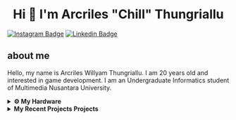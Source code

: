 <h1  align="center">Hi
👋 I'm Arcriles "Chill" Thungriallu</h1>

[![Instagram Badge](https://img.shields.io/badge/-Instagram-e4405f?style=flat-square&logo=Instagram&logoColor=white)](https://instagram.com/chill_arcriles/) [![Linkedin Badge](https://img.shields.io/badge/-LinkedIn-0e76a8?style=flat-square&logo=Linkedin&logoColor=white)](https://linkedin.com/in/arcriles/) 

## about me
Hello, my name is Arcriles Willyam Thungriallu. I am 20 years old and interested in game development. I am an Undergraduate Informatics student of Multimedia Nusantara University.

<details>	
  <br />
  <summary><b>⚙️ My Hardware</b></summary>
  	<ul>
  	    <li><b>OS:</b> Windows 10</li>
	    <li><b>Laptop: </b> Asus TUF A15 Ryzen 5 4800H</li>
  	    <li><b>Browser: </b> Microsoft Edge</li>
	    <li><b>Code Editor:</b> Visual Studio Code - The best editor out there.</li>
	</ul>	
</details>

<details>
  <summary><b>My Recent Projects Projects</b></summary>

  <br />
  <table>
    <thead align="center">
      <tr border: none;>
        <td><b>💻 Projects</b></td>
      </tr>
    </thead>
    <tbody>
      <tr>
	      <td><a href="https://github.com/arcriles/TugasAkhirAI"><b> Face Detection</b></a></td>
      </tr>
      <tr>
	      <td><a href="https://github.com/arcriles/JoPhoto"><b>JoPhoto</b></a></td>
      </tr>
      <tr>
	      <td><a href="http://bookinghotel.epizy.com/?i=1"><b>BOOK A HOTEL</b></a></td>
      </tr>
      <tr>
	      <td><a href="https://pemwebrental.000webhostapp.com/"><b>GAME RENTALS</b></a></td>
      </tr>
       <tr>
	      <td><a href="https://umn.itch.io/stranded"><b>Stranded</b></a></td>
      </tr>
       <tr>
	      <td><a href="https://arcriles.itch.io/idle-slayer"><b>Idle Slayer </b></a></td>
      </tr>
      
    </tbody>
  </table>
  <br />
</details>
 
